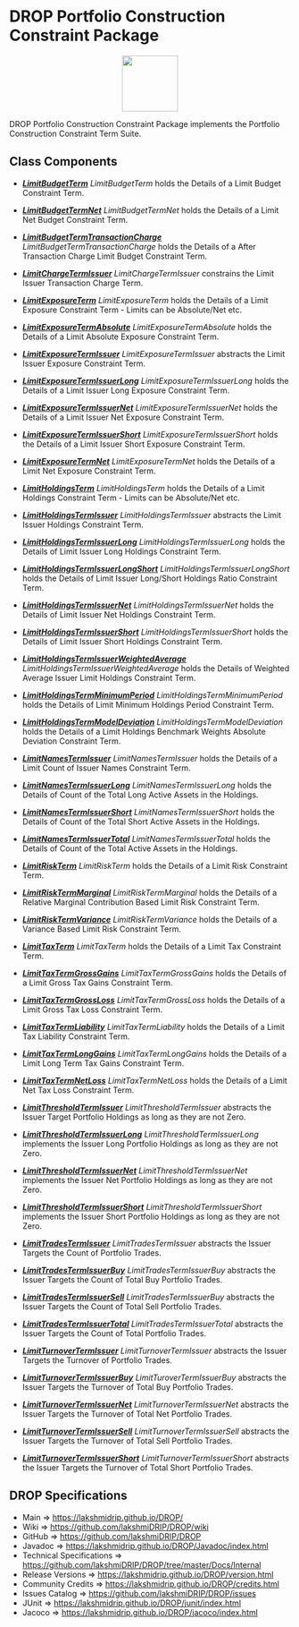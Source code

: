 # DROP Portfolio Construction Constraint Package

<p align="center"><img src="https://github.com/lakshmiDRIP/DROP/blob/master/DRIP_Logo.gif?raw=true" width="100"></p>

DROP Portfolio Construction Constraint Package implements the Portfolio Construction Constraint Term Suite.


## Class Components

 * [***LimitBudgetTerm***](https://github.com/lakshmiDRIP/DROP/tree/master/src/main/java/org/drip/portfolioconstruction/constraint/LimitBudgetTerm.java)
 <i>LimitBudgetTerm</i> holds the Details of a Limit Budget Constraint Term.

 * [***LimitBudgetTermNet***](https://github.com/lakshmiDRIP/DROP/tree/master/src/main/java/org/drip/portfolioconstruction/constraint/LimitBudgetTermNet.java)
 <i>LimitBudgetTermNet</i> holds the Details of a Limit Net Budget Constraint Term.

 * [***LimitBudgetTermTransactionCharge***](https://github.com/lakshmiDRIP/DROP/tree/master/src/main/java/org/drip/portfolioconstruction/constraint/LimitBudgetTermTransactionCharge.java)
 <i>LimitBudgetTermTransactionCharge</i> holds the Details of a After Transaction Charge Limit Budget
 Constraint Term.

 * [***LimitChargeTermIssuer***](https://github.com/lakshmiDRIP/DROP/tree/master/src/main/java/org/drip/portfolioconstruction/constraint/LimitChargeTermIssuer.java)
 <i>LimitChargeTermIssuer</i> constrains the Limit Issuer Transaction Charge Term.

 * [***LimitExposureTerm***](https://github.com/lakshmiDRIP/DROP/tree/master/src/main/java/org/drip/portfolioconstruction/constraint/LimitExposureTerm.java)
 <i>LimitExposureTerm</i> holds the Details of a Limit Exposure Constraint Term - Limits can be
 Absolute/Net etc.

 * [***LimitExposureTermAbsolute***](https://github.com/lakshmiDRIP/DROP/tree/master/src/main/java/org/drip/portfolioconstruction/constraint/LimitExposureTermAbsolute.java)
 <i>LimitExposureTermAbsolute</i> holds the Details of a Limit Absolute Exposure Constraint Term.

 * [***LimitExposureTermIssuer***](https://github.com/lakshmiDRIP/DROP/tree/master/src/main/java/org/drip/portfolioconstruction/constraint/LimitExposureTermIssuer.java)
 <i>LimitExposureTermIssuer</i> abstracts the Limit Issuer Exposure Constraint Term.

 * [***LimitExposureTermIssuerLong***](https://github.com/lakshmiDRIP/DROP/tree/master/src/main/java/org/drip/portfolioconstruction/constraint/LimitExposureTermIssuerLong.java)
 <i>LimitExposureTermIssuerLong</i> holds the Details of a Limit Issuer Long Exposure Constraint Term.

 * [***LimitExposureTermIssuerNet***](https://github.com/lakshmiDRIP/DROP/tree/master/src/main/java/org/drip/portfolioconstruction/constraint/LimitExposureTermIssuerNet.java)
 <i>LimitExposureTermIssuerNet</i> holds the Details of a Limit Issuer Net Exposure Constraint Term.

 * [***LimitExposureTermIssuerShort***](https://github.com/lakshmiDRIP/DROP/tree/master/src/main/java/org/drip/portfolioconstruction/constraint/LimitExposureTermIssuerShort.java)
 <i>LimitExposureTermIssuerShort</i> holds the Details of a Limit Issuer Short Exposure Constraint Term.

 * [***LimitExposureTermNet***](https://github.com/lakshmiDRIP/DROP/tree/master/src/main/java/org/drip/portfolioconstruction/constraint/LimitExposureTermNet.java)
 <i>LimitExposureTermNet</i> holds the Details of a Limit Net Exposure Constraint Term.

 * [***LimitHoldingsTerm***](https://github.com/lakshmiDRIP/DROP/tree/master/src/main/java/org/drip/portfolioconstruction/constraint/LimitHoldingsTerm.java)
 <i>LimitHoldingsTerm</i> holds the Details of a Limit Holdings Constraint Term - Limits can be
 Absolute/Net etc.

 * [***LimitHoldingsTermIssuer***](https://github.com/lakshmiDRIP/DROP/tree/master/src/main/java/org/drip/portfolioconstruction/constraint/LimitHoldingsTermIssuer.java)
 <i>LimitHoldingsTermIssuer</i> abstracts the Limit Issuer Holdings Constraint Term.

 * [***LimitHoldingsTermIssuerLong***](https://github.com/lakshmiDRIP/DROP/tree/master/src/main/java/org/drip/portfolioconstruction/constraint/LimitHoldingsTermIssuerLong.java)
 <i>LimitHoldingsTermIssuerLong</i> holds the Details of Limit Issuer Long Holdings Constraint Term.

 * [***LimitHoldingsTermIssuerLongShort***](https://github.com/lakshmiDRIP/DROP/tree/master/src/main/java/org/drip/portfolioconstruction/constraint/LimitHoldingsTermIssuerLongShort.java)
 <i>LimitHoldingsTermIssuerLongShort</i> holds the Details of Limit Issuer Long/Short Holdings Ratio
 Constraint Term.

 * [***LimitHoldingsTermIssuerNet***](https://github.com/lakshmiDRIP/DROP/tree/master/src/main/java/org/drip/portfolioconstruction/constraint/LimitHoldingsTermIssuerNet.java)
 <i>LimitHoldingsTermIssuerNet</i> holds the Details of Limit Issuer Net Holdings Constraint Term.

 * [***LimitHoldingsTermIssuerShort***](https://github.com/lakshmiDRIP/DROP/tree/master/src/main/java/org/drip/portfolioconstruction/constraint/LimitHoldingsTermIssuerShort.java)
 <i>LimitHoldingsTermIssuerShort</i> holds the Details of Limit Issuer Short Holdings Constraint Term.

 * [***LimitHoldingsTermIssuerWeightedAverage***](https://github.com/lakshmiDRIP/DROP/tree/master/src/main/java/org/drip/portfolioconstruction/constraint/LimitHoldingsTermIssuerWeightedAverage.java)
 <i>LimitHoldingsTermIssuerWeightedAverage</i> holds the Details of Weighted Average Issuer Limit Holdings
 Constraint Term.

 * [***LimitHoldingsTermMinimumPeriod***](https://github.com/lakshmiDRIP/DROP/tree/master/src/main/java/org/drip/portfolioconstruction/constraint/LimitHoldingsTermMinimumPeriod.java)
 <i>LimitHoldingsTermMinimumPeriod</i> holds the Details of Limit Minimum Holdings Period Constraint Term.

 * [***LimitHoldingsTermModelDeviation***](https://github.com/lakshmiDRIP/DROP/tree/master/src/main/java/org/drip/portfolioconstruction/constraint/LimitHoldingsTermModelDeviation.java)
 <i>LimitHoldingsTermModelDeviation</i> holds the Details of a Limit Holdings Benchmark Weights Absolute
 Deviation Constraint Term.

 * [***LimitNamesTermIssuer***](https://github.com/lakshmiDRIP/DROP/tree/master/src/main/java/org/drip/portfolioconstruction/constraint/LimitNamesTermIssuer.java)
 <i>LimitNamesTermIssuer</i> holds the Details of a Limit Count of Issuer Names Constraint Term.

 * [***LimitNamesTermIssuerLong***](https://github.com/lakshmiDRIP/DROP/tree/master/src/main/java/org/drip/portfolioconstruction/constraint/LimitNamesTermIssuerLong.java)
 <i>LimitNamesTermIssuerLong</i> holds the Details of Count of the Total Long Active Assets in the Holdings.

 * [***LimitNamesTermIssuerShort***](https://github.com/lakshmiDRIP/DROP/tree/master/src/main/java/org/drip/portfolioconstruction/constraint/LimitNamesTermIssuerShort.java)
 <i>LimitNamesTermIssuerShort</i> holds the Details of Count of the Total Short Active Assets in the
 Holdings.

 * [***LimitNamesTermIssuerTotal***](https://github.com/lakshmiDRIP/DROP/tree/master/src/main/java/org/drip/portfolioconstruction/constraint/LimitNamesTermIssuerTotal.java)
 <i>LimitNamesTermIssuerTotal</i> holds the Details of Count of the Total Active Assets in the Holdings.

 * [***LimitRiskTerm***](https://github.com/lakshmiDRIP/DROP/tree/master/src/main/java/org/drip/portfolioconstruction/constraint/LimitRiskTerm.java)
 <i>LimitRiskTerm</i> holds the Details of a Limit Risk Constraint Term.

 * [***LimitRiskTermMarginal***](https://github.com/lakshmiDRIP/DROP/tree/master/src/main/java/org/drip/portfolioconstruction/constraint/LimitRiskTermMarginal.java)
 <i>LimitRiskTermMarginal</i> holds the Details of a Relative Marginal Contribution Based Limit Risk
 Constraint Term.

 * [***LimitRiskTermVariance***](https://github.com/lakshmiDRIP/DROP/tree/master/src/main/java/org/drip/portfolioconstruction/constraint/LimitRiskTermVariance.java)
 <i>LimitRiskTermVariance</i> holds the Details of a Variance Based Limit Risk Constraint Term.

 * [***LimitTaxTerm***](https://github.com/lakshmiDRIP/DROP/tree/master/src/main/java/org/drip/portfolioconstruction/constraint/LimitTaxTerm.java)
 <i>LimitTaxTerm</i> holds the Details of a Limit Tax Constraint Term.

 * [***LimitTaxTermGrossGains***](https://github.com/lakshmiDRIP/DROP/tree/master/src/main/java/org/drip/portfolioconstruction/constraint/LimitTaxTermGrossGains.java)
 <i>LimitTaxTermGrossGains</i> holds the Details of a Limit Gross Tax Gains Constraint Term.

 * [***LimitTaxTermGrossLoss***](https://github.com/lakshmiDRIP/DROP/tree/master/src/main/java/org/drip/portfolioconstruction/constraint/LimitTaxTermGrossLoss.java)
 <i>LimitTaxTermGrossLoss</i> holds the Details of a Limit Gross Tax Loss Constraint Term.

 * [***LimitTaxTermLiability***](https://github.com/lakshmiDRIP/DROP/tree/master/src/main/java/org/drip/portfolioconstruction/constraint/LimitTaxTermLiability.java)
 <i>LimitTaxTermLiability</i> holds the Details of a Limit Tax Liability Constraint Term.

 * [***LimitTaxTermLongGains***](https://github.com/lakshmiDRIP/DROP/tree/master/src/main/java/org/drip/portfolioconstruction/constraint/LimitTaxTermLongGains.java)
 <i>LimitTaxTermLongGains</i> holds the Details of a Limit Long Term Tax Gains Constraint Term.

 * [***LimitTaxTermNetLoss***](https://github.com/lakshmiDRIP/DROP/tree/master/src/main/java/org/drip/portfolioconstruction/constraint/LimitTaxTermNetLoss.java)
 <i>LimitTaxTermNetLoss</i> holds the Details of a Limit Net Tax Loss Constraint Term.

 * [***LimitThresholdTermIssuer***](https://github.com/lakshmiDRIP/DROP/tree/master/src/main/java/org/drip/portfolioconstruction/constraint/LimitThresholdTermIssuer.java)
 <i>LimitThresholdTermIssuer</i> abstracts the Issuer Target Portfolio Holdings as long as they are not Zero.

 * [***LimitThresholdTermIssuerLong***](https://github.com/lakshmiDRIP/DROP/tree/master/src/main/java/org/drip/portfolioconstruction/constraint/LimitThresholdTermIssuerLong.java)
 <i>LimitThresholdTermIssuerLong</i> implements the Issuer Long Portfolio Holdings as long as they are not
 Zero.

 * [***LimitThresholdTermIssuerNet***](https://github.com/lakshmiDRIP/DROP/tree/master/src/main/java/org/drip/portfolioconstruction/constraint/LimitThresholdTermIssuerNet.java)
 <i>LimitThresholdTermIssuerNet</i> implements the Issuer Net Portfolio Holdings as long as they are not
 Zero.

 * [***LimitThresholdTermIssuerShort***](https://github.com/lakshmiDRIP/DROP/tree/master/src/main/java/org/drip/portfolioconstruction/constraint/LimitThresholdTermIssuerShort.java)
 <i>LimitThresholdTermIssuerShort</i> implements the Issuer Short Portfolio Holdings as long as they are not
 Zero.

 * [***LimitTradesTermIssuer***](https://github.com/lakshmiDRIP/DROP/tree/master/src/main/java/org/drip/portfolioconstruction/constraint/LimitTradesTermIssuer.java)
 <i>LimitTradesTermIssuer</i> abstracts the Issuer Targets the Count of Portfolio Trades.

 * [***LimitTradesTermIssuerBuy***](https://github.com/lakshmiDRIP/DROP/tree/master/src/main/java/org/drip/portfolioconstruction/constraint/LimitTradesTermIssuerBuy.java)
 <i>LimitTradesTermIssuerBuy</i> abstracts the Issuer Targets the Count of Total Buy Portfolio Trades.

 * [***LimitTradesTermIssuerSell***](https://github.com/lakshmiDRIP/DROP/tree/master/src/main/java/org/drip/portfolioconstruction/constraint/LimitTradesTermIssuerSell.java)
 <i>LimitTradesTermIssuerBuy</i> abstracts the Issuer Targets the Count of Total Sell Portfolio Trades.

 * [***LimitTradesTermIssuerTotal***](https://github.com/lakshmiDRIP/DROP/tree/master/src/main/java/org/drip/portfolioconstruction/constraint/LimitTradesTermIssuerTotal.java)
 <i>LimitTradesTermIssuerTotal</i> abstracts the Issuer Targets the Count of Total Portfolio Trades.

 * [***LimitTurnoverTermIssuer***](https://github.com/lakshmiDRIP/DROP/tree/master/src/main/java/org/drip/portfolioconstruction/constraint/LimitTurnoverTermIssuer.java)
 <i>LimitTurnoverTermIssuer</i> abstracts the Issuer Targets the Turnover of Portfolio Trades.

 * [***LimitTurnoverTermIssuerBuy***](https://github.com/lakshmiDRIP/DROP/tree/master/src/main/java/org/drip/portfolioconstruction/constraint/LimitTurnoverTermIssuerBuy.java)
 <i>LimitTuroverTermIssuerBuy</i> abstracts the Issuer Targets the Turnover of Total Buy Portfolio Trades.

 * [***LimitTurnoverTermIssuerNet***](https://github.com/lakshmiDRIP/DROP/tree/master/src/main/java/org/drip/portfolioconstruction/constraint/LimitTurnoverTermIssuerNet.java)
 <i>LimitTurnoverTermIssuerNet</i> abstracts the Issuer Targets the Turnover of Total Net Portfolio Trades.

 * [***LimitTurnoverTermIssuerSell***](https://github.com/lakshmiDRIP/DROP/tree/master/src/main/java/org/drip/portfolioconstruction/constraint/LimitTurnoverTermIssuerSell.java)
 <i>LimitTurnoverTermIssuerSell</i> abstracts the Issuer Targets the Turnover of Total Sell Portfolio Trades.

 * [***LimitTurnoverTermIssuerShort***](https://github.com/lakshmiDRIP/DROP/tree/master/src/main/java/org/drip/portfolioconstruction/constraint/LimitTurnoverTermIssuerShort.java)
 <i>LimitTurnoverTermIssuerShort</i> abstracts the Issuer Targets the Turnover of Total Short Portfolio
 Trades.


## DROP Specifications

 * Main                     => https://lakshmidrip.github.io/DROP/
 * Wiki                     => https://github.com/lakshmiDRIP/DROP/wiki
 * GitHub                   => https://github.com/lakshmiDRIP/DROP
 * Javadoc                  => https://lakshmidrip.github.io/DROP/Javadoc/index.html
 * Technical Specifications => https://github.com/lakshmiDRIP/DROP/tree/master/Docs/Internal
 * Release Versions         => https://lakshmidrip.github.io/DROP/version.html
 * Community Credits        => https://lakshmidrip.github.io/DROP/credits.html
 * Issues Catalog           => https://github.com/lakshmiDRIP/DROP/issues
 * JUnit                    => https://lakshmidrip.github.io/DROP/junit/index.html
 * Jacoco                   => https://lakshmidrip.github.io/DROP/jacoco/index.html
